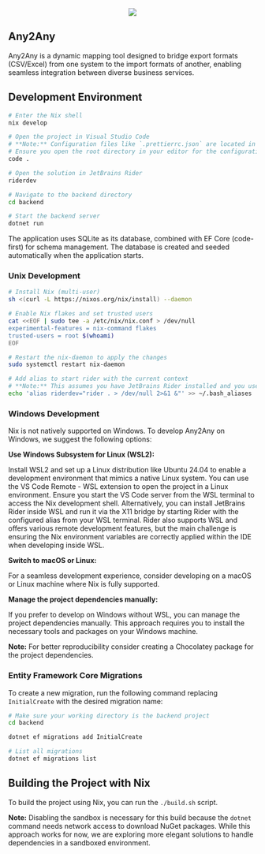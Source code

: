 <div align="center" style="display: flex; justify-content: center; align-items: center;">
  <a href="https://github.com/seventymx/any2any/blob/main/LICENSE"><img src="https://img.shields.io/github/license/seventymx/any2any?style=for-the-badge&color=important"></a>
</div>

## Any2Any

Any2Any is a dynamic mapping tool designed to bridge export formats (CSV/Excel) from one system to the import formats of another, enabling seamless integration between diverse business services.

## Development Environment

```sh
# Enter the Nix shell
nix develop

# Open the project in Visual Studio Code
# **Note:** Configuration files like `.prettierrc.json` are located in the root directory.
# Ensure you open the root directory in your editor for the configurations to apply correctly.
code .

# Open the solution in JetBrains Rider
riderdev

# Navigate to the backend directory
cd backend

# Start the backend server
dotnet run
```

The application uses SQLite as its database, combined with EF Core (code-first) for schema management. The database is created and seeded automatically when the application starts.

### Unix Development

```sh
# Install Nix (multi-user)
sh <(curl -L https://nixos.org/nix/install) --daemon

# Enable Nix flakes and set trusted users
cat <<EOF | sudo tee -a /etc/nix/nix.conf > /dev/null
experimental-features = nix-command flakes
trusted-users = root $(whoami)
EOF

# Restart the nix-daemon to apply the changes
sudo systemctl restart nix-daemon

# Add alias to start rider with the current context
# **Note:** This assumes you have JetBrains Rider installed and you use the Bash shell
echo 'alias riderdev="rider . > /dev/null 2>&1 &"' >> ~/.bash_aliases
```

### Windows Development

Nix is not natively supported on Windows. To develop Any2Any on Windows, we suggest the following options:

**Use Windows Subsystem for Linux (WSL2):**

Install WSL2 and set up a Linux distribution like Ubuntu 24.04 to enable a development environment that mimics a native Linux system.
You can use the VS Code Remote - WSL extension to open the project in a Linux environment.
Ensure you start the VS Code server from the WSL terminal to access the Nix development shell.
Alternatively, you can install JetBrains Rider inside WSL and run it via the X11 bridge by starting Rider with the configured alias from your WSL terminal.
Rider also supports WSL and offers various remote development features, but the main challenge is ensuring the Nix environment variables are correctly applied within the IDE when developing inside WSL.

**Switch to macOS or Linux:**

For a seamless development experience, consider developing on a macOS or Linux machine where Nix is fully supported.

**Manage the project dependencies manually:**

If you prefer to develop on Windows without WSL, you can manage the project dependencies manually. This approach requires you to install the necessary tools and packages on your Windows machine.

**Note:** For better reproducibility consider creating a Chocolatey package for the project dependencies.

### Entity Framework Core Migrations

To create a new migration, run the following command replacing `InitialCreate` with the desired migration name:

```sh
# Make sure your working directory is the backend project
cd backend

dotnet ef migrations add InitialCreate

# List all migrations
dotnet ef migrations list
```

## Building the Project with Nix

To build the project using Nix, you can run the `./build.sh` script.

**Note:** Disabling the sandbox is necessary for this build because the `dotnet` command needs network access to download NuGet packages.
While this approach works for now, we are exploring more elegant solutions to handle dependencies in a sandboxed environment.
